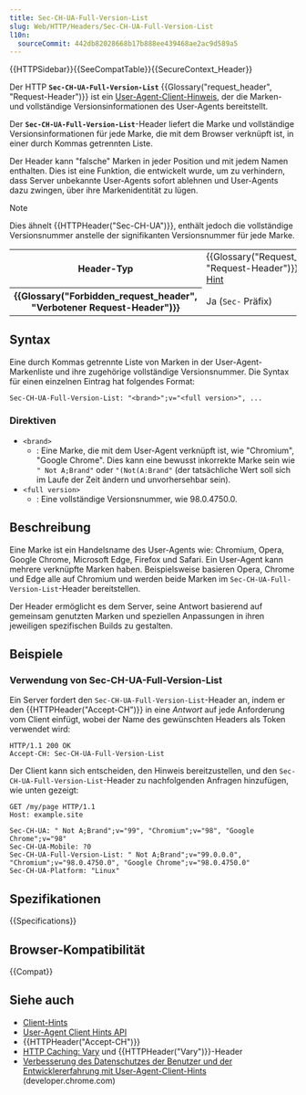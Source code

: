 ```yaml
---
title: Sec-CH-UA-Full-Version-List
slug: Web/HTTP/Headers/Sec-CH-UA-Full-Version-List
l10n:
  sourceCommit: 442db82028668b17b888ee439468ae2ac9d589a5
---
```


{{HTTPSidebar}}{{SeeCompatTable}}{{SecureContext_Header}}

Der HTTP **`Sec-CH-UA-Full-Version-List`** {{Glossary("request_header", "Request-Header")}} ist ein [User-Agent-Client-Hinweis](/de/docs/Web/HTTP/Client_hints#user-agent_client_hints), der die Marken- und vollständige Versionsinformationen des User-Agents bereitstellt.

Der **`Sec-CH-UA-Full-Version-List`**-Header liefert die Marke und vollständige Versionsinformationen für jede Marke, die mit dem Browser verknüpft ist, in einer durch Kommas getrennten Liste.

Der Header kann "falsche" Marken in jeder Position und mit jedem Namen enthalten. Dies ist eine Funktion, die entwickelt wurde, um zu verhindern, dass Server unbekannte User-Agents sofort ablehnen und User-Agents dazu zwingen, über ihre Markenidentität zu lügen.

> [!NOTE]
> Dies ähnelt {{HTTPHeader("Sec-CH-UA")}}, enthält jedoch die vollständige Versionsnummer anstelle der signifikanten Versionsnummer für jede Marke.

<table class="properties">
  <tbody>
    <tr>
      <th scope="row">Header-Typ</th>
      <td>
        {{Glossary("Request_header", "Request-Header")}},
        <a href="/de/docs/Web/HTTP/Client_hints">Client-Hint</a>
      </td>
    </tr>
    <tr>
      <th scope="row">{{Glossary("Forbidden_request_header", "Verbotener Request-Header")}}</th>
      <td>Ja (<code>Sec-</code> Präfix)</td>
    </tr>
  </tbody>
</table>

## Syntax

Eine durch Kommas getrennte Liste von Marken in der User-Agent-Markenliste und ihre zugehörige vollständige Versionsnummer.
Die Syntax für einen einzelnen Eintrag hat folgendes Format:

```http
Sec-CH-UA-Full-Version-List: "<brand>";v="<full version>", ...
```

### Direktiven

- `<brand>`
  - : Eine Marke, die mit dem User-Agent verknüpft ist, wie "Chromium", "Google Chrome".
    Dies kann eine bewusst inkorrekte Marke sein wie `" Not A;Brand"` oder `"(Not(A:Brand"` (der tatsächliche Wert soll sich im Laufe der Zeit ändern und unvorhersehbar sein).
- `<full version>`
  - : Eine vollständige Versionsnummer, wie 98.0.4750.0.

## Beschreibung

Eine Marke ist ein Handelsname des User-Agents wie: Chromium, Opera, Google Chrome, Microsoft Edge, Firefox und Safari.
Ein User-Agent kann mehrere verknüpfte Marken haben.
Beispielsweise basieren Opera, Chrome und Edge alle auf Chromium und werden beide Marken im `Sec-CH-UA-Full-Version-List`-Header bereitstellen.

Der Header ermöglicht es dem Server, seine Antwort basierend auf gemeinsam genutzten Marken und speziellen Anpassungen in ihren jeweiligen spezifischen Builds zu gestalten.

## Beispiele

### Verwendung von Sec-CH-UA-Full-Version-List

Ein Server fordert den `Sec-CH-UA-Full-Version-List`-Header an, indem er den {{HTTPHeader("Accept-CH")}} in eine _Antwort_ auf jede Anforderung vom Client einfügt, wobei der Name des gewünschten Headers als Token verwendet wird:

```http
HTTP/1.1 200 OK
Accept-CH: Sec-CH-UA-Full-Version-List
```

Der Client kann sich entscheiden, den Hinweis bereitzustellen, und den `Sec-CH-UA-Full-Version-List`-Header zu nachfolgenden Anfragen hinzufügen, wie unten gezeigt:

```http
GET /my/page HTTP/1.1
Host: example.site

Sec-CH-UA: " Not A;Brand";v="99", "Chromium";v="98", "Google Chrome";v="98"
Sec-CH-UA-Mobile: ?0
Sec-CH-UA-Full-Version-List: " Not A;Brand";v="99.0.0.0", "Chromium";v="98.0.4750.0", "Google Chrome";v="98.0.4750.0"
Sec-CH-UA-Platform: "Linux"
```

## Spezifikationen

{{Specifications}}

## Browser-Kompatibilität

{{Compat}}

## Siehe auch

- [Client-Hints](/de/docs/Web/HTTP/Client_hints)
- [User-Agent Client Hints API](/de/docs/Web/API/User-Agent_Client_Hints_API)
- {{HTTPHeader("Accept-CH")}}
- [HTTP Caching: Vary](/de/docs/Web/HTTP/Caching#vary) und {{HTTPHeader("Vary")}}-Header
- [Verbesserung des Datenschutzes der Benutzer und der Entwicklererfahrung mit User-Agent-Client-Hints](https://developer.chrome.com/docs/privacy-security/user-agent-client-hints) (developer.chrome.com)
